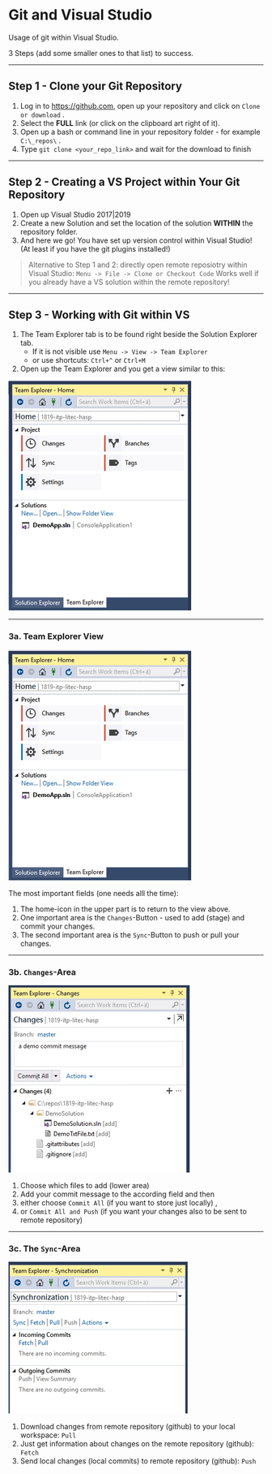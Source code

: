 # Git and Visual Studio

Usage of git within Visual Studio.

3 Steps (add some smaller ones to that list) to success.

---

## Step 1 - Clone your Git Repository

1. Log in to <https://github.com>, open up your repository and click on `Clone or download` .
1. Select the **FULL** link (or click on the clipboard art right of it).
1. Open up a bash or command line in your repository folder - for example `C:\_repos\` .
1. Type `git clone <your_repo_link>`  and wait for the download to finish

---

## Step 2 - Creating a VS Project within Your Git Repository

1. Open up Visual Studio 2017|2019
1. Create a new Solution and set the location of the solution **WITHIN** the repository folder.
1. And here we go! You have set up version control within Visual Studio! (At least if you have the git plugins installed!)

> Alternative to Step 1 and 2: directly open remote reposiotry within Visual Studio:
> `Menu -> File -> Clone or Checkout Code`
> Works well if you already have a VS solution within the remote repository!

---

## Step 3 - Working with Git within VS

1. The Team Explorer tab is to be found right beside the Solution Explorer tab.
    - If it is not visible use `Menu -> View -> Team Explorer`
    - or use shortcuts: `Ctrl+^` or `Ctrl+M`
1. Open up the Team Explorer and you get a view similar to this:

![teamexplorer](./images/git-on-VS_teamexplorer.jpg)

---

### 3a. Team Explorer View

![teamexplorer](./images/git-on-VS_teamexplorer.jpg)

The most important fields (one needs alll the time):

1. The home-icon in the upper part is to return to the view above.
1. One important area is the `Changes`-Button - used to add (stage) and commit your changes.
1. The second important area is the `Sync`-Button to push or pull your changes.

---

### 3b. `Changes`-Area

![changes](./images/git-on-VS_changes.jpg)

1. Choose which files to add (lower area)
1. Add your commit message to the according field and then 
1. either choose `Commit All` (if you want to store just locally) ,
1. or `Commit All and Push` (if you want your changes also to be sent to remote repository)

---

### 3c. The `Sync`-Area

![sync](./images/git-on-VS_sync.jpg)

1. Download changes from remote repository (github) to your local workspace: `Pull`
1. Just get information about changes on the remote repository (github): `Fetch`
1. Send local changes (local commits) to remote repository (github): `Push`
